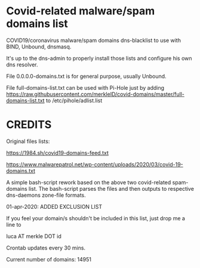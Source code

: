 # Covid-related malware/spam domains list

COVID19/coronavirus malware/spam domains dns-blacklist to use with BIND, Unbound, dnsmasq.

It's up to the dns-admin to properly install those lists and configure his own dns resolver.

File 0.0.0.0-domains.txt is for general purpose, usually Unbound.

File full-domains-list.txt can be used with Pi-Hole just by adding
https://raw.githubusercontent.com/merkleID/covid-domains/master/full-domains-list.txt
to /etc/pihole/adlist.list



# CREDITS

Original files lists:

https://1984.sh/covid19-domains-feed.txt

https://www.malwarepatrol.net/wp-content/uploads/2020/03/covid-19-domains.txt

A simple bash-script rework based on the above two covid-related spam-domains list.
The bash-script parses the files and then outputs to respective dns-daemons zone-file formats.

01-apr-2020: ADDED EXCLUSION LIST

If you feel your domain/s shouldn't be included in this list, just drop me a line to


luca AT merkle DOT id 


Crontab updates every 30 mins.


Current number of domains: 14951
